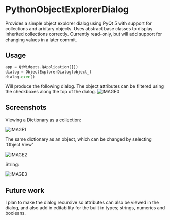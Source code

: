 # PythonObjectExplorerDialog
 Provides a simple object explorer dialog using PyQt 5 with support for collections and arbitary objects. Uses abstract base classes to display inherited collections correctly. Currently read-only, but will add support for changing values in a later commit.
 
## Usage
 ```python
app = QtWidgets.QApplication([])
dialog = ObjectExplorerDialog(object_)
dialog.exec()
```
Will produce the following dialog. The object attributes can be filtered using the checkboxes along the top of the dialog.
![IMAGE0](https://user-images.githubusercontent.com/47778261/106953308-23b0aa80-672a-11eb-9985-2333936f5c99.png)
## Screenshots
Viewing a Dictionary as a collection:

![IMAGE1](https://user-images.githubusercontent.com/47778261/106952513-1d6dfe80-6729-11eb-98e6-635ab5524834.png)

The same dictionary as an object, which can be changed by selecting 'Object View'

![IMAGE2](https://user-images.githubusercontent.com/47778261/106952962-bac93280-6729-11eb-9811-20bb5ed78283.png)

String:

![IMAGE3](https://user-images.githubusercontent.com/47778261/106952799-7b9ae180-6729-11eb-8c1a-b231d68fc337.png)

## Future work
I plan to make the dialog recursive so attributes can also be viewed in the dialog, and also add in editability for the built in types; strings, numerics and booleans.
